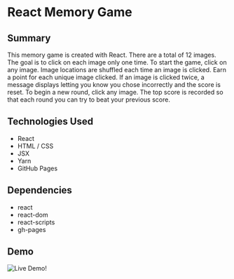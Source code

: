 # React Memory Game

## Summary
This memory game is created with React. There are a total of 12 images. The goal is to click on each image only one time. 
To start the game, click on any image. Image locations are shuffled each time an image is clicked. Earn a point for each 
unique image clicked. If an image is clicked twice, a message displays letting you know you chose incorrectly and the score
is reset. To begin a new round, click any image. The top score is recorded so that each round you can try to beat your previous score. 

## Technologies Used
* React
* HTML / CSS
* JSX
* Yarn
* GitHub Pages

## Dependencies
* react
* react-dom
* react-scripts
* gh-pages

## Demo
![Live Demo!](./demo.gif)

